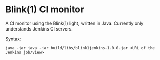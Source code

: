 # Blink(1) CI monitor
A CI monitor using the Blink(1) light, written in Java. Currently only understands Jenkins CI servers. 

Syntax:

`java -jar java -jar build/libs/blink1jenkins-1.0.0.jar <URL of the Jenkins job/view>`
